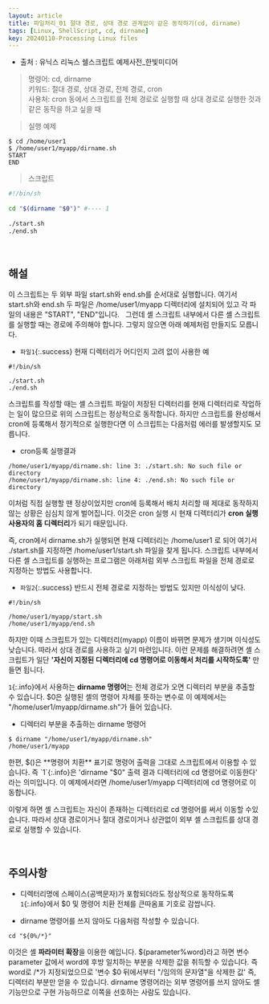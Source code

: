 ```yaml
---
layout: article
title: 파일처리_01 절대 경로, 상대 경로 관계없이 같은 동작하기(cd, dirname)
tags: [Linux, ShellScript, cd, dirname]
key: 20240110-Processing Linux files
---
```


- 출처 : 유닉스 리눅스 쉘스크립트 예제사전_한빛미디어

> 명령어: cd, dirname   
> 키워드: 절대 경로, 상대 경로, 전체 경로, cron  
> 사용처: cron 동에서 스크립트를 전체 경로로 실행할 때 상대 경로로 실행한 것과 같은 동작을 하고 싶을 때  

> 실행 예제  

```
$ cd /home/user1
$ /home/user1/myapp/dirname.sh
START
END
```

> 스크립트

```bash
#!/bin/sh
 
cd "$(dirname "$0")" #---- 1
 
./start.sh
./end.sh
```

&nbsp;
&nbsp;

## **해설** 

이 스크립트는 두 외부 파일 start.sh와 end.sh를 순서대로 실행합니다. 여기서 start.sh와 end.sh 두 파일은 /home/user1/myapp 디렉터리에 설치되어 있고 각 파일의 내용은 "START", "END"입니다.
 
그런데 셸 스크립트 내부에서 다른 셸 스크립트를 실행할 때는 경로에 주의해야 합니다. 그렇지 않으면 아래 예제처럼 만들지도 모릅니다.

- `파일1`{:.success} 현재 디렉터리가 어디인지 고려 없이 사용한 예

```
#!/bin/sh

./start.sh
./end.sh
```

스크립트를 작성할 때는 셸 스크립트 파일이 저장된 디렉터리를 현재 디렉터리로 작업하는 일이 많으므로 위의 스크립트는 정상적으로 동작합니다. 하지만 스크립트를 완성해서 cron에 등록해서 정기적으로 실행한다면 이 스크립트는 다음처럼 에러를 발생할지도 모릅니다.

- cron등록 실행결과

```
/home/user1/myapp/dirname.sh: line 3: ./start.sh: No such file or directory
/home/user1/myapp/dirname.sh: line 4: ./end.sh: No such file or directory
```

이처럼 직접 실행할 땐 정상이었지만 cron에 등록해서 배치 처리할 때 제대로 동작하지 않는 상황은 심심치 않게 벌어집니다. 이것은 cron 실행 시 현재 디렉터리가 **cron 실행 사용자의 홈 디렉터리**가 되기 때문입니다. 

즉, cron에서 dirname.sh가 실행되면 현재 디렉터리는 /home/user1 로 되어 여기서 ./start.sh를 지정하면 /home/user1/start.sh 파일을 찾게 됩니다. 스크립트 내부에서 다른 셸 스크립트를 실행하는 프로그램은 아래처럼 외부 스크립트 파일을 전체 경로로 지정하는 방법도 사용합니다.

- `파일2`{:.success} 반드시 전체 경로로 지정하는 방법도 있지만 이식성이 낮다.

```
#!/bin/sh
 
/home/user1/myapp/start.sh
/home/user1/myapp/end.sh
```

하지만 이때 스크립트가 있는 디렉터리(myapp) 이름이 바뀌면 문제가 생기며 이식성도 낮습니다. 따라서 상대 경로를 사용하고 싶기 마련입니다. 이런 문제를 해결하려면 셸 스크립트가 일단 **'자신이 지정된 디렉터리에 cd 명령어로 이동해서 처리를 시작하도록'** 만들면 됩니다.

`1`{:.info}에서 사용하는 **dirname 명령어**는 전체 경로가 오면 디렉터리 부분을 추출할 수 있습니다. $0은 실행된 셸의 명령어 자체를 뜻하는 변수로 이 예제에서는 "/home/user1/myapp/dirname.sh"가 들어 있습니다.

- 디렉터리 부분을 추출하는 dirname 명령어

```
$ dirname "/home/user1/myapp/dirname.sh"
/home/user1/myapp
```

한편, $()은 **명령어 치환** 표기로 명령어 출력을 그대로 스크립트에서 이용할 수 있습니다. 즉 `1`{:.info}은 'dirname "$0" 출력 결과 디렉터리에 cd 명령어로 이동한다' 라는 의미입니다. 이 예제에서라면 /home/user1/myapp 디렉터리에 cd 명령어로 이동합니다.

이렇게 하면 셸 스크립트는 자신이 존재하는 디렉터리로 cd 명령어를 써서 이동할 수있습니다. 따라서 상대 경로이거나 절대 경로이거나 상관없이 외부 셸 스크립트를 상대 경로로 실행할 수 있습니다.

&nbsp;
&nbsp;

## **주의사항**

- 디렉터리명에 스페이스(공백문자)가 포함되더라도 정상적으로 동작하도록 `1`{:.info}에서 $0 및 명령어 치환 전체를 큰따옴표 기호로 감쌉니다.

- dirname 명령어를 쓰지 않아도 다음처럼 작성할 수 있습니다.

```
cd "${0%/*}"
```

이것은 셸 **파라미터 확장**을 이용한 예입니다. ${parameter%word}라고 하면 변수 parameter 값에서 word에 후방 일치하는 부분을 삭제한 값을 취득할 수 있습니다. 즉 word로 /*가 지정되었으므로 '변수 $0 뒤에서부터 "/임의의 문자열"을 삭제한 값' 즉, 디렉터리 부분만 얻을 수 있습니다. dirname 명령어라는 외부 명령어를 쓰지 않아도 셸 기능만으로 구현 가능하므로 이쪽을 선호하는 사람도 있습니다.
